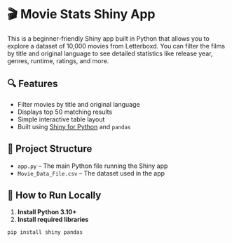 # 🎬 Movie Stats Shiny App

This is a beginner-friendly Shiny app built in Python that allows you to explore a dataset of 10,000 movies from Letterboxd. You can filter the films by title and original language to see detailed statistics like release year, genres, runtime, ratings, and more.

## 🔍 Features

- Filter movies by title and original language
- Displays top 50 matching results
- Simple interactive table layout
- Built using [Shiny for Python](https://shiny.posit.co/py/) and `pandas`

## 📁 Project Structure

- `app.py` – The main Python file running the Shiny app
- `Movie_Data_File.csv` – The dataset used in the app

## 🚀 How to Run Locally

1. **Install Python 3.10+**
2. **Install required libraries**

```bash
pip install shiny pandas
